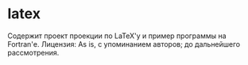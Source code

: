 # latex
Содержит проект проекции по LaTeX'у и пример программы на Fortran'е.
Лицензия: As is, с упоминанием авторов; до дальнейшего рассмотрения.
